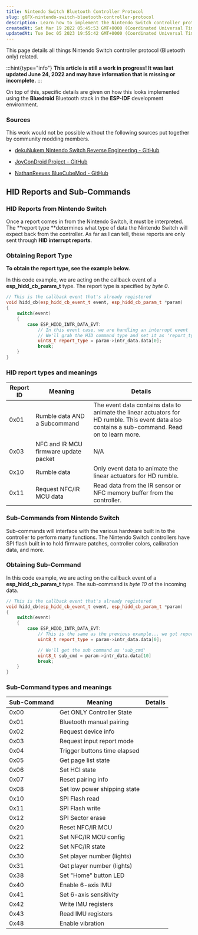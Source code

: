 ```yaml
---
title: Nintendo Switch Bluetooth Controller Protocol
slug: g6FX-nintendo-switch-bluetooth-controller-protocol
description: Learn how to implement the Nintendo Switch controller protocol using Bluetooth and the Bluedroid Bluetooth stack in the ESP-IDF development environment. This document covers HID reports, sub-commands, and how to extract necessary information from incoming
createdAt: Sat Mar 19 2022 05:45:53 GMT+0000 (Coordinated Universal Time)
updatedAt: Tue Dec 05 2023 19:55:42 GMT+0000 (Coordinated Universal Time)
---
```


This page details all things Nintendo Switch controller protocol (Bluetooth only) related.

:::hint{type="info"}
**This article is still a work in progress! It was last updated June 24, 2022 and may have information that is missing or incomplete.**
:::

On top of this, specific details are given on how this looks implemented using the **Bluedroid** Bluetooth stack in the **ESP-IDF** development environment.

### Sources

This work would not be possible without the following sources put together by community modding members.

*   [dekuNukem Nintendo Switch Reverse Engineering - GitHub](https://github.com/dekuNukem/Nintendo_Switch_Reverse_Engineering)

*   [JoyConDroid Project - GitHub](https://github.com/YouTubePlays/JoyConDroid/)

*   [NathanReeves BlueCubeMod - GitHub](https://github.com/NathanReeves/BlueCubeMod/tree/master/Firmware/BlueCubeModv2)

## HID Reports and Sub-Commands

### HID Reports from Nintendo Switch

Once a report comes in from the Nintendo Switch, it must be interpreted. The **report type **determines what type of data the Nintendo Switch will expect back from the controller. As far as I can tell, these reports are only sent through **HID interrupt reports**.

### Obtaining Report Type

**To obtain the report type, see the example below.**

In this code example, we are acting on the callback event of a **esp\_hidd\_cb\_param\_t** type. The report type is specified by *byte 0*.

```cpp
// This is the callback event that's already registered
void hidd_cb(esp_hidd_cb_event_t event, esp_hidd_cb_param_t *param)
{
    switch(event)
    {
        case ESP_HIDD_INTR_DATA_EVT:
            // In this event case, we are handling an interrupt event
            // We'll grab the HID command type and set it as 'report_type'.
            uint8_t report_type = param->intr_data.data[0];
            break;
    }
}
```

### HID report types and meanings

| Report ID | Meaning                               | Details                                                                                                                                         |
| --------- | ------------------------------------- | ----------------------------------------------------------------------------------------------------------------------------------------------- |
| 0x01      | Rumble data AND a Subcommand          | The event data contains data to animate the linear actuators for HD rumble. This event data also contains a sub-command. Read on to learn more. |
| 0x03      | NFC and IR MCU firmware update packet | N/A                                                                                                                                             |
| 0x10      | Rumble data                           | Only event data to animate the linear actuators for HD rumble.                                                                                  |
| 0x11      | Request NFC/IR MCU data               | Read data from the IR sensor or NFC memory buffer from the controller.                                                                          |

### Sub-Commands from Nintendo Switch

Sub-commands will interface with the various hardware built in to the controller to perform many functions. The Nintendo Switch controllers have SPI flash built in to hold firmware patches, controller colors, calibration data, and more.&#x20;

### Obtaining Sub-Command

In this code example, we are acting on the callback event of a **esp\_hidd\_cb\_param\_t** type. The sub-command is *byte 10* of the incoming data.

```cpp
// This is the callback event that's already registered
void hidd_cb(esp_hidd_cb_event_t event, esp_hidd_cb_param_t *param)
{
    switch(event)
    {
        case ESP_HIDD_INTR_DATA_EVT:
            // This is the same as the previous example... we got report ID
            uint8_t report_type = param->intr_data.data[0];

            // We'll get the sub command as 'sub_cmd'
            uint8_t sub_cmd = param->intr_data.data[10]
            break;
    }
}
```

### Sub-Command types and meanings

| Sub-Command | Meaning                      | Details |
| ----------- | ---------------------------- | ------- |
| 0x00        | Get ONLY Controller State    |         |
| 0x01        | Bluetooth manual pairing     |         |
| 0x02        | Request device info          |         |
| 0x03        | Request input report mode    |         |
| 0x04        | Trigger buttons time elapsed |         |
| 0x05        | Get page list state          |         |
| 0x06        | Set HCI state                |         |
| 0x07        | Reset pairing info           |         |
| 0x08        | Set low power shipping state |         |
| 0x10        | SPI Flash read               |         |
| 0x11        | SPI Flash write              |         |
| 0x12        | SPI Sector erase             |         |
| 0x20        | Reset NFC/IR MCU             |         |
| 0x21        | Set NFC/IR MCU config        |         |
| 0x22        | Set NFC/IR state             |         |
| 0x30        | Set player number (lights)   |         |
| 0x31        | Get player number (lights)   |         |
| 0x38        | Set "Home" button LED        |         |
| 0x40        | Enable 6-axis IMU            |         |
| 0x41        | Set 6-axis sensitivity       |         |
| 0x42        | Write IMU registers          |         |
| 0x43        | Read IMU registers           |         |
| 0x48        | Enable vibration             |         |



